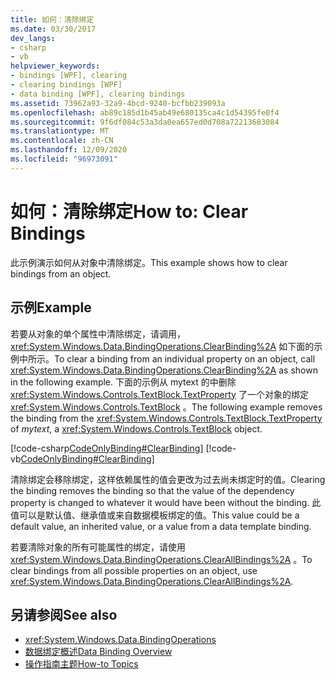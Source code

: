 ```yaml
---
title: 如何：清除绑定
ms.date: 03/30/2017
dev_langs:
- csharp
- vb
helpviewer_keywords:
- bindings [WPF], clearing
- clearing bindings [WPF]
- data binding [WPF], clearing bindings
ms.assetid: 73962a93-32a9-4bcd-9240-bcfbb239093a
ms.openlocfilehash: ab89c185d1b45ab49e680135ca4c1d54395fe0f4
ms.sourcegitcommit: 9f6df084c53a3da0ea657ed0d708a72213683084
ms.translationtype: MT
ms.contentlocale: zh-CN
ms.lasthandoff: 12/09/2020
ms.locfileid: "96973091"
---
```

# <a name="how-to-clear-bindings"></a><span data-ttu-id="d36dc-102">如何：清除绑定</span><span class="sxs-lookup"><span data-stu-id="d36dc-102">How to: Clear Bindings</span></span>
<span data-ttu-id="d36dc-103">此示例演示如何从对象中清除绑定。</span><span class="sxs-lookup"><span data-stu-id="d36dc-103">This example shows how to clear bindings from an object.</span></span>  
  
## <a name="example"></a><span data-ttu-id="d36dc-104">示例</span><span class="sxs-lookup"><span data-stu-id="d36dc-104">Example</span></span>  
 <span data-ttu-id="d36dc-105">若要从对象的单个属性中清除绑定，请调用， <xref:System.Windows.Data.BindingOperations.ClearBinding%2A> 如下面的示例中所示。</span><span class="sxs-lookup"><span data-stu-id="d36dc-105">To clear a binding from an individual property on an object, call <xref:System.Windows.Data.BindingOperations.ClearBinding%2A> as shown in the following example.</span></span> <span data-ttu-id="d36dc-106">下面的示例从 mytext 的中删除 <xref:System.Windows.Controls.TextBlock.TextProperty> 了一个对象的绑定 <xref:System.Windows.Controls.TextBlock> 。</span><span class="sxs-lookup"><span data-stu-id="d36dc-106">The following example removes the binding from the <xref:System.Windows.Controls.TextBlock.TextProperty> of *mytext*, a <xref:System.Windows.Controls.TextBlock> object.</span></span>  
  
 [!code-csharp[CodeOnlyBinding#ClearBinding](~/samples/snippets/csharp/VS_Snippets_Wpf/CodeOnlyBinding/CSharp/binding.cs#clearbinding)]
 [!code-vb[CodeOnlyBinding#ClearBinding](~/samples/snippets/visualbasic/VS_Snippets_Wpf/CodeOnlyBinding/VisualBasic/App.vb#clearbinding)]  
  
 <span data-ttu-id="d36dc-107">清除绑定会移除绑定，这样依赖属性的值会更改为过去尚未绑定时的值。</span><span class="sxs-lookup"><span data-stu-id="d36dc-107">Clearing the binding removes the binding so that the value of the dependency property is changed to whatever it would have been without the binding.</span></span> <span data-ttu-id="d36dc-108">此值可以是默认值、继承值或来自数据模板绑定的值。</span><span class="sxs-lookup"><span data-stu-id="d36dc-108">This value could be a default value, an inherited value, or a value from a data template binding.</span></span>  
  
 <span data-ttu-id="d36dc-109">若要清除对象的所有可能属性的绑定，请使用 <xref:System.Windows.Data.BindingOperations.ClearAllBindings%2A> 。</span><span class="sxs-lookup"><span data-stu-id="d36dc-109">To clear bindings from all possible properties on an object, use <xref:System.Windows.Data.BindingOperations.ClearAllBindings%2A>.</span></span>  
  
## <a name="see-also"></a><span data-ttu-id="d36dc-110">另请参阅</span><span class="sxs-lookup"><span data-stu-id="d36dc-110">See also</span></span>

- <xref:System.Windows.Data.BindingOperations>
- [<span data-ttu-id="d36dc-111">数据绑定概述</span><span class="sxs-lookup"><span data-stu-id="d36dc-111">Data Binding Overview</span></span>](/dotnet/desktop-wpf/data/data-binding-overview)
- [<span data-ttu-id="d36dc-112">操作指南主题</span><span class="sxs-lookup"><span data-stu-id="d36dc-112">How-to Topics</span></span>](data-binding-how-to-topics.md)
